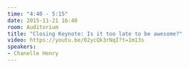 ```yaml
---
time: "4:40 - 5:15"
date: 2015-11-21 16:40
room: Auditorium
title: "Closing Keynote: Is it too late to be awesome?"
video: https://youtu.be/02ycQk3rNqI?t=1m13s
speakers:
- Chanelle Henry
---
```

